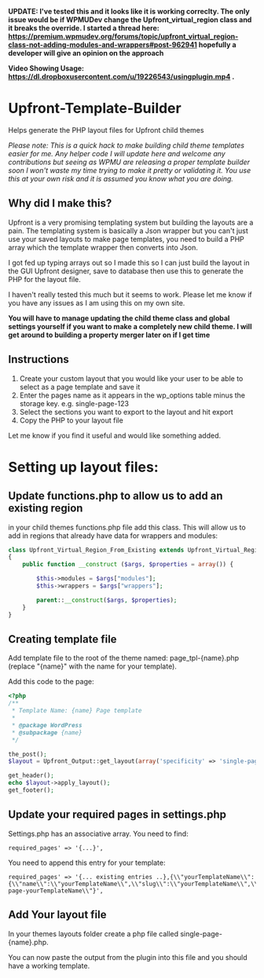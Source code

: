 **UPDATE: I've tested this and it looks like it is working correclty.  The only issue would be if WPMUDev change the Upfront_virtual_region class and it breaks the override.  I started a thread here: https://premium.wpmudev.org/forums/topic/upfront_virtual_region-class-not-adding-modules-and-wrappers#post-962941 hopefully a developer will give an opinion on the approach**

**Video Showing Usage: https://dl.dropboxusercontent.com/u/19226543/usingplugin.mp4 .**

# Upfront-Template-Builder
Helps generate the PHP layout files for Upfront child themes

*Please note: This is a quick hack to make building child theme templates easier for me.  Any helper code I will update here and welcome any contributions but seeing as WPMU are releasing a proper template builder soon I won't waste my time trying to make it pretty or validating it.  You use this at your own risk and it is assumed you know what you are doing.*

## Why did I make this?

Upfront is a very promising templating system but building the layouts are a pain.  The templating system is basically a Json wrapper but you can't just use your saved layouts to make page templates, you need to build a PHP array which the template wrapper then converts into Json.

I got fed up typing arrays out so I made this so I can just build the layout in the GUI Upfront designer, save to database then use this to generate the PHP for the layout file.

I haven't really tested this much but it seems to work.  Please let me know if you have any issues as I am using this on my own site.

**You will have to manage updating the child theme class and global settings yourself if you want to make a completely new child theme.  I will get around to building a property merger later on if I get time**

## Instructions

1. Create your custom layout that you would like your user to be able to select as a page template and save it
2. Enter the pages name as it appears in the wp_options table minus the storage key.  e.g. single-page-123
3. Select the sections you want to export to the layout and hit export
4. Copy the PHP to your layout file

Let me know if you find it useful and would like something added.

# Setting up layout files:

## Update functions.php to allow us to add an existing region

in your child themes functions.php file add this class.  This will allow us to add in regions that already have data for wrappers and modules:

```php
class Upfront_Virtual_Region_From_Existing extends Upfront_Virtual_Region
{
    public function __construct ($args, $properties = array()) {

        $this->modules = $args["modules"];
        $this->wrappers = $args["wrappers"];

        parent::__construct($args, $properties);
    }
}
```

## Creating template file
Add template file to the root of the theme named: page_tpl-{name}.php (replace "{name}" with the name for your template).

Add this code to the page:

```php
<?php
/**
 * Template Name: {name} Page template
 *
 * @package WordPress
 * @subpackage {name}
 */

the_post();
$layout = Upfront_Output::get_layout(array('specificity' => 'single-page-{name}'));

get_header();
echo $layout->apply_layout();
get_footer();
```

## Update your required pages in settings.php

Settings.php has an associative array.  You need to find:
```
required_pages' => '{...}',
```
You need to append this entry for your template:

```
required_pages' => '{... existing entries ..},{\\"yourTemplateName\\":{\\"name\\":\\"yourTemplateName\\",\\"slug\\":\\"yourTemplateName\\",\\"layout\\":\\"single-page-yourTemplateName\\"}',
```

## Add Your layout file

In your themes layouts folder create a php file called single-page-{name}.php.

You can now paste the output from the plugin into this file and you should have a working template.
